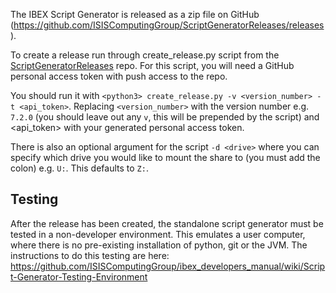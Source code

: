 The IBEX Script Generator is released as a zip file on GitHub (https://github.com/ISISComputingGroup/ScriptGeneratorReleases/releases).

To create a release run through create_release.py script from the [ScriptGeneratorReleases](https://github.com/ISISComputingGroup/ScriptGeneratorReleases) repo. For this script, you will need a GitHub personal access token with push access to the repo. 

You should run it with `<python3> create_release.py -v <version_number> -t <api_token>`. Replacing `<version_number>` with the version number e.g. `7.2.0` (you should leave out any `v`, this will be prepended by the script) and <api_token> with your generated personal access token.

There is also an optional argument for the script `-d <drive>` where you can specify which drive you would like to mount the share to (you must add the colon) e.g. `U:`. This defaults to `Z:`.

## Testing
After the release has been created, the standalone script generator must be tested in a non-developer environment. This emulates a user computer, where there is no pre-existing installation of python, git or the JVM. The instructions to do this testing are here: https://github.com/ISISComputingGroup/ibex_developers_manual/wiki/Script-Generator-Testing-Environment